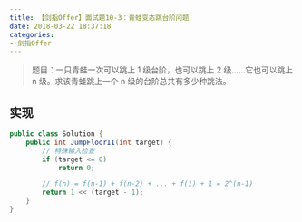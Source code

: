 ```yaml
---
title: 【剑指Offer】面试题10-3：青蛙变态跳台阶问题
date: 2018-03-22 18:37:18
categories:
- 剑指Offer
---
```


> 题目：一只青蛙一次可以跳上 1 级台阶，也可以跳上 2 级……它也可以跳上 n 级。求该青蛙跳上一个 n 级的台阶总共有多少种跳法。

<!-- more -->

## 实现

```java
public class Solution {
    public int JumpFloorII(int target) {
        // 特殊输入检查
        if (target <= 0)
            return 0;

        // f(n) = f(n-1) + f(n-2) + ... + f(1) + 1 = 2^(n-1)
        return 1 << (target - 1);
    }
}
```